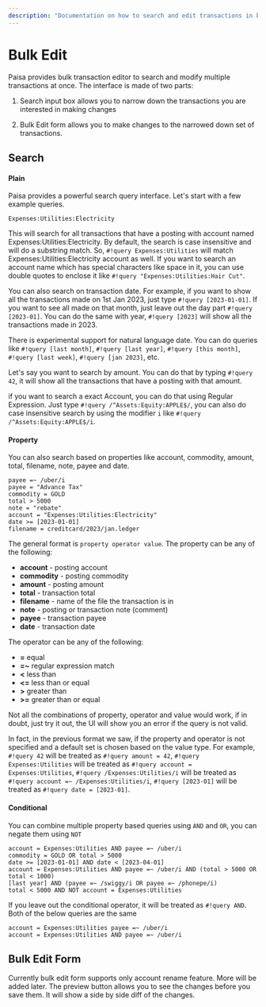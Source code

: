 ```yaml
---
description: "Documentation on how to search and edit transactions in bulk in Paisa, an open source personal finance manager"
---
```


# Bulk Edit

Paisa provides bulk transaction editor to search and modify multiple
transactions at once. The interface is made of two parts:

1) Search input box allows you to narrow down the transactions you are
interested in making changes

2) Bulk Edit form allows you to make changes to the narrowed down set
of transactions.

## Search

#### Plain

Paisa provides a powerful search query interface. Let's start with a
few example queries.

```query
Expenses:Utilities:Electricity
```

This will search for all transactions that have a posting with account
named Expenses:Utilities:Electricity. By default, the search is case
insensitive and will do a substring match. So, `#!query Expenses:Utilities`
will match Expenses:Utilities:Electricity account as well. If you want
to search an account name which has special characters like space in
it, you can use double quotes to enclose it like
`#!query "Expenses:Utilities:Hair Cut"`.

You can also search on transaction date. For example, if you want to
show all the transactions made on 1st Jan 2023, just type
`#!query [2023-01-01]`. If you want to see all made on that month, just leave
out the day part `#!query [2023-01]`. You can do the same with year, `#!query [2023]`
will show all the transactions made in 2023.

There is experimental support for natural language date. You can do
queries like `#!query [last month]`, `#!query [last year]`, `#!query [this month]`, `#!query [last
week]`, `#!query [jan 2023]`, etc.

Let's say you want to search by amount. You can do that by typing
`#!query 42`, it will show all the transactions that have a posting with that
amount.

if you want to search a exact Account, you can do that using Regular
Expression. Just type `#!query /^Assets:Equity:APPLE$/`, you can also do case
insensitive search by using the modifier `i` like
`#!query /^Assets:Equity:APPLE$/i`.

#### Property

You can also search based on properties like account, commodity,
amount, total, filename, note, payee and date.

```query
payee =~ /uber/i
payee = "Advance Tax"
commodity = GOLD
total > 5000
note = "rebate"
account = "Expenses:Utilities:Electricity"
date >= [2023-01-01]
filename = creditcard/2023/jan.ledger
```

The general format is `property operator value`. The property can be
any of the following:

- **account** - posting account
- **commodity** - posting commodity
- **amount** - posting amount
- **total** - transaction total
- **filename** - name of the file the transaction is in
- **note** - posting or transaction note (comment)
- **payee** - transaction payee
- **date** - transaction date

The operator can be any of the following:

- **=** equal
- **=~** regular expression match
- **<** less than
- **<=** less than or equal
- **\>** greater than
- **\>=** greater than or equal

Not all the combinations of property, operator and value would work,
if in doubt, just try it out, the UI will show you an error if the
query is not valid.

In fact, in the previous format we saw, if the property and operator is
not specified and a default set is chosen based on the value type. For
example, `#!query 42` will be treated as `#!query amount = 42`, `#!query Expenses:Utilities`
will be treated as `#!query account = Expenses:Utilities`,
`#!query /Expenses:Utilities/i` will be treated as
`#!query account =~ /Expenses:Utilities/i`, `#!query [2023-01]` will be treated as
`#!query date = [2023-01]`.

#### Conditional

You can combine multiple property based queries using `AND` and `OR`,
you can negate them using `NOT`

```query
account = Expenses:Utilities AND payee =~ /uber/i
commodity = GOLD OR total > 5000
date >= [2023-01-01] AND date < [2023-04-01]
account = Expenses:Utilities AND payee =~ /uber/i AND (total > 5000 OR total < 1000)
[last year] AND (payee =~ /swiggy/i OR payee =~ /phonepe/i)
total < 5000 AND NOT account = Expenses:Utilities
```

If you leave out the conditional operator, it will be treated as
`#!query AND`. Both of the below queries are the same

```query
account = Expenses:Utilities payee =~ /uber/i
account = Expenses:Utilities AND payee =~ /uber/i
```


## Bulk Edit Form

Currently bulk edit form supports only account rename feature. More
will be added later. The preview button allows you to see the changes
before you save them. It will show a side by side diff of the changes.
